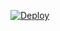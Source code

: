 [![Deploy](https://www.herokucdn.com/deploy/button.png)](https://dashboard.heroku.com/new?template=https://github.com/agfshjhfe/vmvlhj.git)

